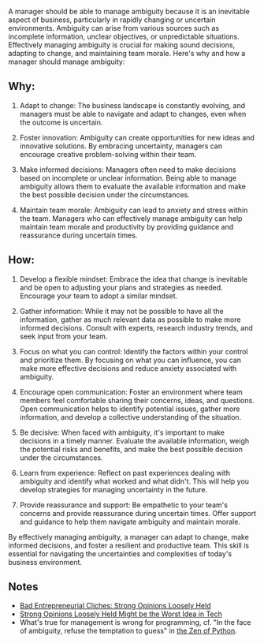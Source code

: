 A manager should be able to manage ambiguity because it is an inevitable aspect of business, particularly in rapidly changing or uncertain environments. Ambiguity can arise from various sources such as incomplete information, unclear objectives, or unpredictable situations. Effectively managing ambiguity is crucial for making sound decisions, adapting to change, and maintaining team morale. Here's why and how a manager should manage ambiguity:

## Why:

1.  Adapt to change: The business landscape is constantly evolving, and managers must be able to navigate and adapt to changes, even when the outcome is uncertain.
    
2.  Foster innovation: Ambiguity can create opportunities for new ideas and innovative solutions. By embracing uncertainty, managers can encourage creative problem-solving within their team.
    
3.  Make informed decisions: Managers often need to make decisions based on incomplete or unclear information. Being able to manage ambiguity allows them to evaluate the available information and make the best possible decision under the circumstances.
    
4.  Maintain team morale: Ambiguity can lead to anxiety and stress within the team. Managers who can effectively manage ambiguity can help maintain team morale and productivity by providing guidance and reassurance during uncertain times.
    

## How:

1.  Develop a flexible mindset: Embrace the idea that change is inevitable and be open to adjusting your plans and strategies as needed. Encourage your team to adopt a similar mindset.
    
2.  Gather information: While it may not be possible to have all the information, gather as much relevant data as possible to make more informed decisions. Consult with experts, research industry trends, and seek input from your team.
    
3.  Focus on what you can control: Identify the factors within your control and prioritize them. By focusing on what you can influence, you can make more effective decisions and reduce anxiety associated with ambiguity.
    
4.  Encourage open communication: Foster an environment where team members feel comfortable sharing their concerns, ideas, and questions. Open communication helps to identify potential issues, gather more information, and develop a collective understanding of the situation.
    
5.  Be decisive: When faced with ambiguity, it's important to make decisions in a timely manner. Evaluate the available information, weigh the potential risks and benefits, and make the best possible decision under the circumstances.
    
6.  Learn from experience: Reflect on past experiences dealing with ambiguity and identify what worked and what didn't. This will help you develop strategies for managing uncertainty in the future.
    
7.  Provide reassurance and support: Be empathetic to your team's concerns and provide reassurance during uncertain times. Offer support and guidance to help them navigate ambiguity and maintain morale.
    

By effectively managing ambiguity, a manager can adapt to change, make informed decisions, and foster a resilient and productive team. This skill is essential for navigating the uncertainties and complexities of today's business environment.

## Notes

- [Bad Entrepreneurial Cliches: Strong Opinions Loosely Held](https://feld.com/archives/2019/05/bad-entrepreneurial-cliches-strong-opinions-loosely-held/)
- [Strong Opinions Loosely Held Might be the Worst Idea in Tech](https://medium.com/swlh/strong-opinions-loosely-held-might-be-the-worst-idea-in-tech-c3e65cb512f1)
- What's true for management is wrong for programming, cf. "In the face of ambiguity, refuse the temptation to guess" in [the Zen of Python](https://inventwithpython.com/blog/2018/08/17/the-zen-of-python-explained/).
